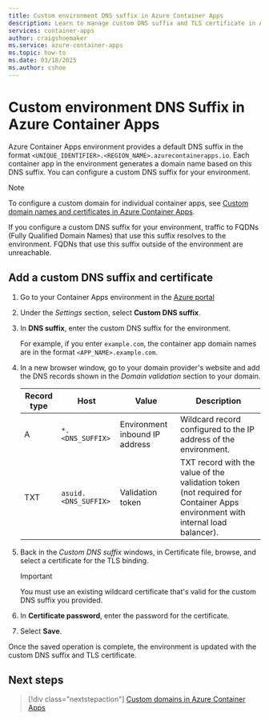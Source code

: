 ```yaml
---
title: Custom environment DNS suffix in Azure Container Apps
description: Learn to manage custom DNS suffix and TLS certificate in Azure Container Apps environments
services: container-apps
author: craigshoemaker
ms.service: azure-container-apps
ms.topic: how-to
ms.date: 03/18/2025
ms.author: cshoe
---
```


# Custom environment DNS Suffix in Azure Container Apps

Azure Container Apps environment provides a default DNS suffix in the format `<UNIQUE_IDENTIFIER>.<REGION_NAME>.azurecontainerapps.io`. Each container app in the environment generates a domain name based on this DNS suffix. You can configure a custom DNS suffix for your environment.

> [!NOTE]
> To configure a custom domain for individual container apps, see [Custom domain names and certificates in Azure Container Apps](custom-domains-certificates.md).
>
> If you configure a custom DNS suffix for your environment, traffic to FQDNs (Fully Qualified Domain Names) that use this suffix resolves to the environment. FQDNs that use this suffix outside of the environment are unreachable.

## Add a custom DNS suffix and certificate

1. Go to your Container Apps environment in the [Azure portal](https://portal.azure.com)

1. Under the *Settings* section, select **Custom DNS suffix**.

1. In **DNS suffix**, enter the custom DNS suffix for the environment.

    For example, if you enter `example.com`, the container app domain names are in the format `<APP_NAME>.example.com`.

1. In a new browser window, go to your domain provider's website and add the DNS records shown in the *Domain validation* section to your domain.

    | Record type | Host | Value | Description |
    |--|--|--|--|
    | A | `*.<DNS_SUFFIX>` | Environment inbound IP address | Wildcard record configured to the IP address of the environment. |
    | TXT | `asuid.<DNS_SUFFIX>` | Validation token | TXT record with the value of the validation token (not required for Container Apps environment with internal load balancer). |

1. Back in the *Custom DNS suffix* windows, in Certificate file, browse, and select a certificate for the TLS binding.

    > [!IMPORTANT]
    > You must use an existing wildcard certificate that's valid for the custom DNS suffix you provided.

1. In **Certificate password**, enter the password for the certificate.

1. Select **Save**.

Once the saved operation is complete, the environment is updated with the custom DNS suffix and TLS certificate.

## Next steps

> [!div class="nextstepaction"]
> [Custom domains in Azure Container Apps](custom-domains-certificates.md)

